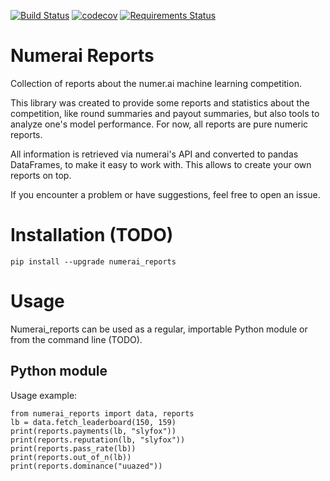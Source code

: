 [![Build Status](https://travis-ci.org/uuazed/numerai_reports.png)](https://travis-ci.org/uuazed/numerai_reports)
[![codecov](https://codecov.io/gh/uuazed/numerai_reports/branch/master/graph/badge.svg)](https://codecov.io/gh/uuazed/numerai_reports)
[![Requirements Status](https://requires.io/github/uuazed/numerai_reports/requirements.svg?branch=master)](https://requires.io/github/uuazed/numerai_reports/requirements/?branch=master)

# Numerai Reports
Collection of reports about the numer.ai machine learning competition.

This library was created to provide some reports and statistics about the
competition, like round summaries and payout summaries, but also tools to
analyze one's model performance. For now, all reports are pure numeric reports.

All information is retrieved via numerai's API and converted to pandas
DataFrames, to make it easy to work with. This allows to create your own
reports on top.

If you encounter a problem or have suggestions, feel free to open an issue.

# Installation (TODO)
`pip install --upgrade numerai_reports`

# Usage

Numerai_reports can be used as a regular, importable Python module or from the command
line (TODO).


## Python module

Usage example:

    from numerai_reports import data, reports
    lb = data.fetch_leaderboard(150, 159)
    print(reports.payments(lb, "slyfox"))
    print(reports.reputation(lb, "slyfox"))
    print(reports.pass_rate(lb))
    print(reports.out_of_n(lb))
    print(reports.dominance("uuazed"))
